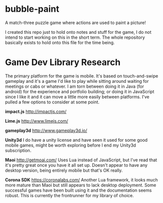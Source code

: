 # bubble-paint
A match-three puzzle game where actions are used to paint a picture!

I created this repo just to hold onto notes and stuff for the game, I do not intend to start working on this in the short term.  The whole repository basically exists to hold onto this file for the time being.

# Game Dev Library Research
The primary platform for the game is mobile.  It's based on touch-and-swipe gameplay and it's a game I'd like to play while sitting around waiting for meetings or cabs or whatever.  I am torn between doing it in Java (for android) for the experience and portfolio building; or doing it in JavaScript since I like it and it can move a little more easily between platforms.  I've pulled a few options to consider at some point.

**impact.js** http://impactjs.com/

**Lime.js** http://www.limejs.com/

**gameplay3d** http://www.gameplay3d.io/

**Unity3d** 
I do have a unity license and have seen it used for some good mobile games, might be worth exploring before I end my Unity3d subscription.

**Maoi** http://getmoai.com/
Uses Lua instead of JavaScript, but I've read that it's pretty great once you have it all set up.  Doesn't appear to have any desktop version, being entirely mobile but that's OK really.

**Corona SDK** https://coronalabs.com/
Another Lua framework, it looks much more mature than Maoi but still appears to lack desktop deployment.  Some successful games have been built using it and the documentation seems robust.  This is currently the frontrunner for my library of choice.
